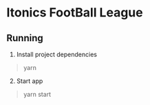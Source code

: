 # Itonics FootBall League


## Running
1. Install project dependencies
> yarn
2. Start app
> yarn start
